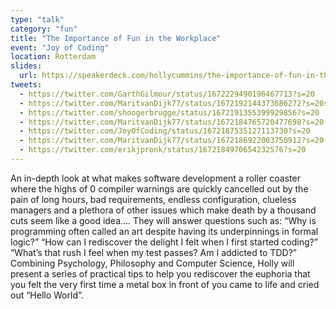 ```yaml
---
type: "talk"
category: "fun"
title: "The Importance of Fun in the Workplace"
event: "Joy of Coding"
location: Rotterdam
slides:
  url: https://speakerdeck.com/hollycummins/the-importance-of-fun-in-the-workplace-af517fbc-6471-4a92-98de-fbf30c2da10b
tweets:
  - https://twitter.com/GarthGilmour/status/1672229490196467713?s=20
  - https://twitter.com/MaritvanDijk77/status/1672192144373686272?s=20s
  - https://twitter.com/shoogerbrugge/status/1672191355399929856?s=20
  - https://twitter.com/MaritvanDijk77/status/1672184765720477698?s=20
  - https://twitter.com/JoyOfCoding/status/1672187535127113730?s=20
  - https://twitter.com/MaritvanDijk77/status/1672186922003750912?s=20
  - https://twitter.com/erikjpronk/status/1672184970654232576?s=20
---
```

An in-depth look at what makes software development a roller coaster where the highs of 0 compiler warnings are quickly cancelled out by the pain of long hours, bad requirements, endless configuration, clueless managers and a plethora of other issues which make death by a thousand cuts seem like a good idea…. They will answer questions such as: “Why is programming often called an art despite having its underpinnings in formal logic?” “How can I rediscover the delight I felt when I first started coding?” “What’s that rush I feel when my test passes? Am I addicted to TDD?” Combining Psychology, Philosophy and Computer Science, Holly will present a series of practical tips to help you rediscover the euphoria that you felt the very first time a metal box in front of you came to life and cried out “Hello World”. 